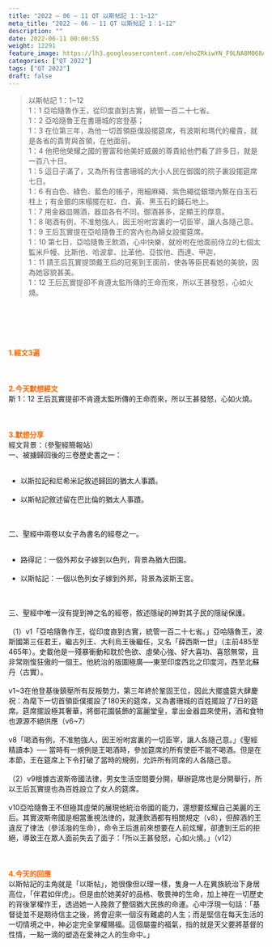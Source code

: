 ```yaml
---
title: "2022 – 06 – 11 QT 以斯帖記 1：1~12"
meta_title: "2022 – 06 – 11 QT 以斯帖記 1：1~12"
description: ""
date: 2022-06-11 00:00:55
weight: 12291
feature_image: https://lh3.googleusercontent.com/ehoZRkiwYN_F9LNA8M068AYxt73EavCZno-PD1cJRuf5BbSkQVUWr3gNEbt5kSs28Pb_Elg17kSrtf9ybWvojWoMV6I4tPM3vGRGDq6GkKkPdL2Gut4QAIw4-uykKUAtNiKgQKntvsU=w800
categories: ["QT 2022"]
tags: ["QT 2022"]
draft: false
---
```


<blockquote>以斯帖記 1：1~12<br />
1：1 亞哈隨魯作王，從印度直到古實，統管一百二十七省。<br />
1：2 亞哈隨魯王在書珊城的宮登基；<br />
1：3 在位第三年，為他一切首領臣僕設擺筵席，有波斯和瑪代的權貴，就是各省的貴冑與首領，在他面前。<br />
1：4 他把他榮耀之國的豐富和他美好威嚴的尊貴給他們看了許多日，就是一百八十日。<br />
1：5 這日子滿了，又為所有住書珊城的大小人民在御園的院子裏設擺筵席七日。<br />
1：6 有白色、綠色、藍色的帳子，用細麻繩、紫色繩從銀環內繫在白玉石柱上；有金銀的床榻擺在紅、白、黃、黑玉石的鋪石地上。<br />
1：7 用金器皿賜酒，器皿各有不同。御酒甚多，足顯王的厚意。<br />
1：8 喝酒有例，不准勉強人，因王吩咐宮裏的一切臣宰，讓人各隨己意。<br />
1：9 王后瓦實提在亞哈隨魯王的宮內也為婦女設擺筵席。<br />
1：10 第七日，亞哈隨魯王飲酒，心中快樂，就吩咐在他面前侍立的七個太監米戶幔、比斯他、哈波拿、比革他、亞拔他、西達、甲迦，<br />
1：11 請王后瓦實提頭戴王后的冠冕到王面前，使各等臣民看她的美貌，因為她容貌甚美。<br />
1：12 王后瓦實提卻不肯遵太監所傳的王命而來，所以王甚發怒，心如火燒。</blockquote><br />
&nbsp;<br />
<br />
&nbsp;<br />
<br />
<span style="color: #ff6600;"><strong>1.經文3遍</strong></span><br />
<br />
&nbsp;<br />
<br />
<span style="color: #ff6600;"><strong>2.今天默想經文</strong></span><br />
斯 1：12 王后瓦實提卻不肯遵太監所傳的王命而來，所以王甚發怒，心如火燒。<br />
<br />
&nbsp;<br />
<br />
<strong><span style="color: #ff6600;">3.默想分享<br />
</span></strong>經文背景：（參聖經簡報站）<br />
一、被擄歸回後的三卷歷史書之一：<br />
<ul><br />
 	<li>以斯拉記和尼希米記敘述歸回的猶太人事蹟。</li><br />
 	<li>以斯帖記敘述留在巴比倫的猶太人事蹟。</li><br />
</ul><br />
二、聖經中兩卷以女子為書名的經卷之一。<br />
<ul><br />
 	<li>路得記：一個外邦女子嫁到以色列，背景為猶大田園。</li><br />
 	<li>以斯帖記：一個以色列女子嫁到外邦，背景為波斯王宮。</li><br />
</ul><br />
三、聖經中唯一沒有提到神之名的經卷，敘述隱祕的神對其子民的隱祕保護。<br />
<br />
（1）v1「亞哈隨魯作王，從印度直到古實，統管一百二十七省。」亞哈隨魯王，波斯國第三任君王，繼古列王、大利烏王後繼任，又名「薛西斯一世」（主前485至465年）。史載他是一殘暴衝動和耽於色欲、虛榮心強、好大喜功、喜怒無常，且非常剛愎狂傲的一個王。他統治的版圖極廣──東至印度西北之印度河，西至北蘇丹（古實）。<br />
<br />
v1~3在他登基後鎮壓所有反叛勢力，第三年終於鞏固王位，因此大擺盛筵大肆慶祝：為麾下一切首領臣僕擺設了180天的筵席，又為書珊城的百姓擺設了7日的筵席。筵席擺設極其奢華，將御花園裝飾的富麗堂皇，拿出金器皿來使用，酒和食物也源源不絕供應（v6~7）<br />
<br />
v8「喝酒有例，不准勉強人，因王吩咐宮裏的一切臣宰，讓人各隨己意。」《聖經精讀本》── 當時有一規例是王喝酒時，參加筵席的所有使臣不能不喝酒。但是在本節，王在筵席上下令打破了當時的規例，允許所有同席的人各隨己意。<br />
<br />
（2）v9根據古波斯帝國法律，男女生活空間要分開，舉辦筵席也是分開舉行，所以王后瓦實提也為百姓設立了女人的筵席。<br />
<br />
v10亞哈隨魯王不但極其虛榮的展現他統治帝國的能力，還想要炫耀自己美麗的王后。其實波斯帝國是相當重視法律的，就連飲酒都有相關規定（v8），但醉酒的王違反了律法（參活潑的生命），命令王后進前來想要在人前炫耀，卻遭到王后的拒絕，導致王在眾人面前失去了面子：「所以王甚發怒，心如火燒。」（v12）<br />
<br />
&nbsp;<br />
<br />
<strong><span style="color: #ff6600;">4.今天的回應<br />
</span></strong>以斯帖記的主角就是「以斯帖」，她很像但以理一樣，隻身一人在異族統治下身居高位，「伴君如伴虎」。但是由於她美好的品格、敬畏神的生命，加上神在一切歷史的背後掌權作王，透過她一人挽救了整個猶大民族的命運。心中浮現一句話：「基督徒並不是期待信主之後，將會迎來一個沒有難處的人生；而是堅信在每天生活的一切情境之中，神必定完全掌權賜福。這個屬靈的福氣，指的就是天父要將基督的性情，一點一滴的塑造在愛神之人的生命中。」<br />
<br />
&nbsp;<br />
<br />
&nbsp;<br />
<br />
<strong><span style="color: #ff6600;"> </span></strong><br />
<br />
&nbsp;<br />
<div id="gtx-trans" style="position: absolute; left: -6px; top: 663.401px;"><br />
<div class="gtx-trans-icon"></div><br />
</div>
        